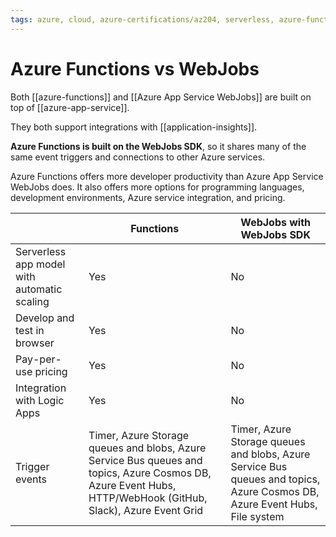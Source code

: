 ```yaml
---
tags: azure, cloud, azure-certifications/az204, serverless, azure-functions, azure-logic-apps
---
```


# Azure Functions vs WebJobs

Both [[azure-functions]] and [[Azure App Service WebJobs]] are built on top of [[azure-app-service]].

They both support integrations with [[application-insights]].

**Azure Functions is built on the WebJobs SDK**, so it shares many of the same event triggers and connections to other Azure services.

Azure Functions offers more developer productivity than Azure App Service WebJobs does. It also offers more options for programming languages, development environments, Azure service integration, and pricing.

| | Functions |WebJobs with WebJobs SDK|
|--|--|--|
|Serverless app model with automatic scaling |Yes| No|
|Develop and test in browser |Yes |No|
|Pay-per-use pricing |Yes |No|
|Integration with Logic Apps |Yes| No|
|Trigger events |Timer, Azure Storage queues and blobs, Azure Service Bus queues and topics, Azure Cosmos DB, Azure Event Hubs, HTTP/WebHook (GitHub, Slack), Azure Event Grid |Timer, Azure Storage queues and blobs, Azure Service Bus queues and topics, Azure Cosmos DB, Azure Event Hubs, File system|
